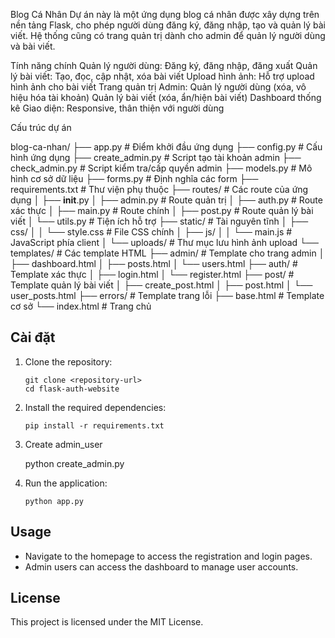 Blog Cá Nhân
Dự án này là một ứng dụng blog cá nhân được xây dựng trên nền tảng Flask, cho phép người dùng đăng ký, đăng nhập, tạo và quản lý bài viết. Hệ thống cũng có trang quản trị dành cho admin để quản lý người dùng và bài viết.

Tính năng chính
Quản lý người dùng: Đăng ký, đăng nhập, đăng xuất
Quản lý bài viết: Tạo, đọc, cập nhật, xóa bài viết
Upload hình ảnh: Hỗ trợ upload hình ảnh cho bài viết
Trang quản trị Admin:
Quản lý người dùng (xóa, vô hiệu hóa tài khoản)
Quản lý bài viết (xóa, ẩn/hiện bài viết)
Dashboard thống kê
Giao diện: Responsive, thân thiện với người dùng

Cấu trúc dự án

blog-ca-nhan/
├── app.py                # Điểm khởi đầu ứng dụng
├── config.py             # Cấu hình ứng dụng
├── create_admin.py       # Script tạo tài khoản admin
├── check_admin.py        # Script kiểm tra/cấp quyền admin
├── models.py             # Mô hình cơ sở dữ liệu
├── forms.py              # Định nghĩa các form
├── requirements.txt      # Thư viện phụ thuộc
├── routes/               # Các route của ứng dụng
│   ├── __init__.py
│   ├── admin.py          # Route quản trị
│   ├── auth.py           # Route xác thực
│   ├── main.py           # Route chính
│   ├── post.py           # Route quản lý bài viết
│   └── utils.py          # Tiện ích hỗ trợ
├── static/               # Tài nguyên tĩnh
│   ├── css/
│   │   └── style.css     # File CSS chính
│   ├── js/
│   │   └── main.js       # JavaScript phía client
│   └── uploads/          # Thư mục lưu hình ảnh upload
└── templates/            # Các template HTML
    ├── admin/            # Template cho trang admin
    │   ├── dashboard.html
    │   ├── posts.html
    │   └── users.html
    ├── auth/             # Template xác thực
    │   ├── login.html
    │   └── register.html
    ├── post/             # Template quản lý bài viết
    │   ├── create_post.html
    │   ├── post.html
    │   └── user_posts.html
    ├── errors/           # Template trang lỗi
    ├── base.html         # Template cơ sở
    └── index.html        # Trang chủ

## Cài đặt

1. Clone the repository:
   ```
   git clone <repository-url>
   cd flask-auth-website
   ```

2. Install the required dependencies:
   ```
   pip install -r requirements.txt
   ```

3. Create admin_user

   python create_admin.py

4. Run the application:
   ```
   python app.py
   ```

## Usage

- Navigate to the homepage to access the registration and login pages.
- Admin users can access the dashboard to manage user accounts.

## License

This project is licensed under the MIT License.